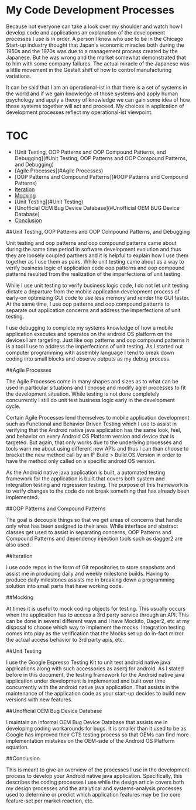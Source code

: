 # My Code Development Processes

Because not everyone can take a look over my shoulder and watch how I develop code
and applications an explanation of the development processes I use is in order. A
person I know who use to be in the Chicago Start-up industry thought that Japan's
economic miracles both during the 1950s and the 1970s was due to a management process
created by the Japanese. But he was wrong and the market somewhat demonstrated that to
him with some company failures. The actual miracle of the Japanese was a little movement in the Gestalt shift of how to control manufacturing variations.

It can be said that I am an operational-ist in that there is a set of systems in the
world and if we gain knowledge of those systems and apply human psychology and apply
a theory of knowledge we can gain some idea of how those systems together will act and
proceed. My choices in application of development processes reflect my operational-ist
viewpoint.

# TOC

* [Unit Testing, OOP Patterns and OOP Compound Patterns, and Debugging](#Unit Testing, OOP Patterns and OOP Compound Patterns, and Debugging)
* [Agile Processes](#Agile Processes)
* [OOP Patterns and Compound Patterns](#OOP Patterns and Compound Patterns)
* [Iteration](#Iteration)
* [Mocking](#Mocking)
* [Unit Testing](#Unit Testing)
* [Unofficial OEM Bug Device Database](#Unofficial OEM BUG Device Database)
* [Conclusion](#Conclusion)



##Unit Testing, OOP Patterns and OOP Compound Patterns, and Debugging

Unit testing and oop patterns and oop compound patterns came about during the same
time period in software development evolution and thus they are loosely coupled
partners and it is helpful to explain how I use them together as I use them as pairs.
While unit testing came about as a way to verify business logic of application code
oop patterns and oop compound patterns resulted from the realization of the imperfections of unit testing.

While I use unit testing to verify business logic code, I do not let unit testing
dictate a departure from the mobile application development process of early-on
optimizing GUI code to use less memory and render the GUI faster.  At the same time,
I use oop patterns and oop compound patterns to separate out application concerns and
address the imperfections of unit testing.

I use debugging to complete my systems knowledge of how a mobile application executes
and operates on the android OS platform on the devices I am targeting. Just like oop
patterns and oop compound patterns it is a tool I use to address the imperfections of
unit testing. As I started out computer programming with assembly language I tend
to break down coding into small blocks and observe outputs as my debug process.

##Agile Processes

The Agile Processes come in many shapes and sizes as to what can be used in particular
situations and I choose and modify agiel processes to fit the development situation. While testing is not done completely concurrently I still do unit test business logic early in the development cycle.

Certain Agile Processes lend themselves to mobile application development such as
Functional and Behavior Driven Testing which I use to assist in verifying that
the Android native java application has the same look, feel, and behavior on every
Android OS Platform version and device that is targeted. But again, that only works
due to the underlying processes and tools warn me about using different new APIs
and thus I can than choose to bracket the new method call by an IF Build > Build.OS.Version in order to have the method only called on a specific android OS version.

As the Android native java application is built, a automated testing framework for
the application is built that covers both system and integration testing and regression testing.  The purpose of this framework is to verify changes to the code do not
break something that has already been implemented.

##OOP Patterns and Compound Patterns

The goal is decouple things so that we get areas of concerns that handle only what
has been assigned to their area. While interface and abstract classes get used to assist in separating concerns, OOP Patterns and Compound Patterns and dependency
injection tools such as dagger2 are also used.

##Iteration

I use code repos in the form of Git repositories to store snapshots and assist me in
producing daily and weekly milestone builds. Having to produce daily milestones assists me in breaking down a programming solution into small parts that have working code.

##Mocking

At times it is useful to mock coding objects for testing. This usually occurs when
the application has to access a 3rd party service through an API. This can be done
in several different ways and I have Mockito, Dager2, etc at my disposal to choose which way to implement the mocks.  Integration testing comes into play as the verification that the Mocks set up do in-fact mirror the actual access behavior to
3rd party apis, etc.

##Unit Testing

I use the Google Espresso Testing Kit to unit test android native java applications
along with such accessories as asertj for android. As I stated before in this document, the testing framework for the Android native java application under development is implemented and built over time concurrently with the android native java application. That assists in the maintenance of the application code as your start-up decides to
build new versions with new features.

##Unofficial OEM Bug Device Database

I maintain an informal OEM Bug Device Database that assists me in developing coding
workarounds for bugs. It is smaller than it used to be as Google has improved their
CTS testing process so that OEMs can find more implementation mistakes on the OEM-side
of the Android OS Platform equation.


##Conclusion

This is meant to give an overview of the processes I use in the development process to
develop your Android native java application. Specifically, this describes the coding processes I use while the design article covers both my design processes and the
analytical and systems-analysis processes used to determine or predict which application features may be the core feature-set per market reaction, etc.
